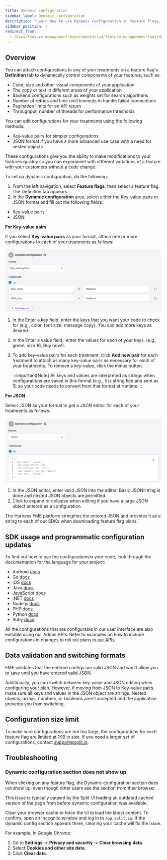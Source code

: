 ```yaml
---
title: Dynamic configuration
sidebar_label: Dynamic configuration
description: "Learn how to use Dynamic Configuration in feature flags, enabling you to deliver flexible, fine-tuned experiences by configuring flag treatments with customizable parameters. Learn how to set up, manage, and troubleshoot dynamic configurations to optimize your feature rollouts."
sidebar_position: 5
redirect_from:
  - /docs/feature-management-experimentation/feature-management/faqs/dynamic-configuration-section-does-not-show-up/
---
```


## Overview

You can attach configurations to any of your treatments on a feature flag's **Definition** tab to dynamically control components of your features, such as:

* Color, size and other visual components of your application
* The copy or text in different areas of your application
* Backend configurations such as weights set for search algorithms
* Number of retries and time until timeouts to handle failed connections
* Pagination limits for an API return
* Throughput, number of threads for performance thresholds

You can edit configurations for your treatments using the following methods:

* Key-value pairs for simpler configurations
* JSON format if you have a more advanced use case with a need for nested objects

These configurations give you the ability to make modifications to your features quickly so you can experiment with different variations of a feature with your customers without a code change.

To set up dynamic configuration, do the following:

1. From the left navigation, select **Feature flags**, then select a feature flag. The Definition tab appears.
2. In the **Dynamic configuration** area, select either the Key-value pairs or JSON format and fill out the following fields:

  * Key-value pairs
  * JSON

**For Key-value pairs**

If you select **Key-value pairs** as your format, attach one or more configurations to each of your treatments as follows:


![](./static/dynamic-configurations-key-value-pairs.png)

1. In the Enter a key field, enter the keys that you want your code to check for (e.g., color, font size, message copy). You can add more keys as desired.
2. In the Enter a value field,  enter the values for each of your keys. (e.g., green, size 16, Buy now!).
3. To add key-value pairs for each treatment, click **Add new pair** for each treatment to attach as many key-value pairs as necessary for each of your treatments. To remove a key-value, click the minus button.

    :::important[Note]
    All keys and values are interpreted as strings when configurations are saved in this format (e.g., 5 is stringified and sent as 5) so your code needs to convert from that format at runtime.
    :::

**For JSON**

Select JSON as your format to get a JSON editor for each of your treatments as follows:

![](./static/dynamic-configurations-json.png)

1. In the JSON editor, enter valid JSON into the editor. Basic JSONlinting is done and nested JSON objects are permitted.
2. Click to expand or collapse when editing if you have a large JSON object entered as a configuration.

The Harness FME platform stringifies the entered JSON and provides it as a string to each of our SDKs when downloading feature flag plans.

## SDK usage and programmatic configuration updates

To find out how to use the configurationsin your code, look through the documentation for the language for your project:
* Android [docs](/docs/feature-management-experimentation/sdks-and-infrastructure/client-side-sdks/android-sdk#get-treatments-with-configurations) 
* Go [docs](/docs/feature-management-experimentation/sdks-and-infrastructure/server-side-sdks/go-sdk#get-treatments-with-configurations) 
* iOS [docs](/docs/feature-management-experimentation/sdks-and-infrastructure/client-side-sdks/ios-sdk#get-treatments-with-configurations)
* Java [docs](/docs/feature-management-experimentation/sdks-and-infrastructure/server-side-sdks/java-sdk#get-treatments-with-configurations)
* JavaScript [docs](/docs/feature-management-experimentation/sdks-and-infrastructure/client-side-sdks/javascript-sdk#get-treatments-with-configurations)
* .NET [docs](/docs/feature-management-experimentation/sdks-and-infrastructure/server-side-sdks/net-sdk#get-treatments-with-configurations)
* Node.js [docs](/docs/feature-management-experimentation/sdks-and-infrastructure/server-side-sdks/nodejs-sdk#get-treatments-with-configurations)
* PHP [docs](/docs/feature-management-experimentation/sdks-and-infrastructure/server-side-sdks/php-sdk#get-treatments-with-configurations)
* Python [docs](/docs/feature-management-experimentation/sdks-and-infrastructure/server-side-sdks/python-sdk#get-treatments-with-configurations)
* Ruby [docs](/docs/feature-management-experimentation/sdks-and-infrastructure/server-side-sdks/ruby-sdk#get-treatments-with-configurations) 

All the configurations that are configurable in our user interface are also editable using our Admin APIs. Refer to examples on how to include configurations in changes to roll out plans [in our APIs](https://docs.split.io/v2/reference#create-split-definition-in-environment).

## Data validation and switching formats

FME validates that the entered configs are valid JSON and won’t allow you to save until you have entered valid JSON.

Additionally, you can switch between key-value and JSON editing when configuring your plan. However, if moving from JSON to Key-value pairs, make sure all keys and values in the JSON object are strings. Nested objects, arrays, numbers, or booleans aren’t accepted and the application prevents you from switching.

## Configuration size limit

To make sure configurations are not too large, the configurations for each feature flag are limited at 1KB in size. If you need a larger set of configurations, contact support@split.io.

## Troubleshooting

### Dynamic configuration section does not show up

When clicking on any feature flag, the Dynamic configuration section does not show up, even though other users see the section from their browser.

This issue is typically caused by the Split UI loading an outdated cached version of the page from before dynamic configuration was available.

Clear your browser cache to force the UI to load the latest content. To confirm, open an Incognito window and log in to `app.split.io`. If the dynamic config section appears there, clearing your cache will fix the issue.

For example, in Google Chrome:

1. Go to **Settings** → **Privacy and security** → **Clear browsing data**.
1. Select **Cookies and other site data**.
1. Click **Clear data**.